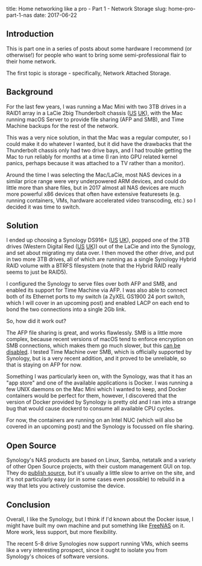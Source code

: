 title: Home networking like a pro - Part 1 - Network Storage
slug: home-pro-part-1-nas
date: 2017-06-22


## Introduction

This is part one in a series of posts about some hardware I recommend (or otherwise!) for people who want to bring some semi-professional flair to their home network.

The first topic is storage - specifically, Network Attached Storage.

## Background

For the last few years, I was running a Mac Mini with two 3TB drives in a RAID1 array in a LaCie 2big Thunderbolt chassis ([US](https://www.amazon.com/gp/product/B00KQD0HM2/ref=as_li_tl?ie=UTF8&camp=1789&creative=9325&creativeASIN=B00KQD0HM2&linkCode=as2&tag=cmsj-20&linkId=263d4ed10fb9c73f39e787d9266f3851) [UK](https://www.amazon.co.uk/gp/product/B00KYFU5YM/ref=as_li_tl?ie=UTF8&camp=1634&creative=6738&creativeASIN=B00KYFU5YM&linkCode=as2&tag=cmsj-21&linkId=9290f58318a0bfd748de49c6e53c8f2c)), with the Mac running macOS Server to provide file sharing (AFP and SMB), and Time Machine backups for the rest of the network.

This was a very nice solution, in that the Mac was a regular computer, so I could make it do whatever I wanted, but it did have the drawbacks that the Thunderbolt chassis only had two drive bays, and I had trouble getting the Mac to run reliably for months at a time (I ran into GPU related kernel panics, perhaps because it was attached to a TV rather than a monitor).

Around the time I was selecting the Mac/LaCie, most NAS devices in a similar price range were very underpowered ARM devices, and could do little more than share files, but in 2017 almost all NAS devices are much more powerful x86 devices that often have extensive featuresets (e.g. running containers, VMs, hardware accelerated video transcoding, etc.) so I decided it was time to switch.

## Solution

I ended up choosing a Synology DS916+ ([US](https://www.amazon.com/gp/product/B01EMZHLZU/ref=as_li_tl?ie=UTF8&camp=1789&creative=9325&creativeASIN=B01EMZHLZU&linkCode=as2&tag=cmsj-20&linkId=4bc9ac2f2590480e49aef6993329eb39) [UK](https://www.amazon.co.uk/gp/product/B01EMZHLZU/ref=as_li_tl?ie=UTF8&camp=1634&creative=6738&creativeASIN=B01EMZHLZU&linkCode=as2&tag=cmsj-21&linkId=a5a66e7532a51fb5478e07202daa05d2)), popped one of the 3TB drives (Western Digital Red ([US](https://www.amazon.com/gp/product/B008JJLW4M/ref=as_li_tl?ie=UTF8&camp=1789&creative=9325&creativeASIN=B008JJLW4M&linkCode=as2&tag=cmsj-20&linkId=d2d3d7db9bcd9bdf879a213d405a343b) [UK](https://www.amazon.co.uk/gp/product/B008JJLW4M/ref=as_li_tl?ie=UTF8&camp=1634&creative=6738&creativeASIN=B008JJLW4M&linkCode=as2&tag=cmsj-21&linkId=c644f89fe12d6b3d39794ca77b65cb9a))) out of the LaCie and into the Synology, and set about migrating my data over. I then moved the other drive, and put in two more 3TB drives, all of which are running as a single Synology Hybrid RAID volume with a BTRFS filesystem (note that the Hybrid RAID really seems to just be RAID5).

I configured the Synology to serve files over both AFP and SMB, and enabled its support for Time Machine via AFP. I was also able to connect both of its Ethernet ports to my switch (a ZyXEL GS1900 24 port switch, which I will cover in an upcoming post) and enabled LACP on each end to bond the two connections into a single 2Gb link.

So, how did it work out?

The AFP file sharing is great, and works flawlessly. SMB is a little more complex, because recent versions of macOS tend to enforce encryption on SMB connections, which makes them go much slower, but this [can be disabled](https://dpron.com/os-x-10-11-5-slow-smb/). I tested Time Machine over SMB, which is officially supported by Synology, but is a very recent addition, and it proved to be unreliable, so that is staying on AFP for now.

Something I was particularly keen on, with the Synology, was that it has an "app store" and one of the available applications is Docker. I was running a few UNIX daemons on the Mac Mini which I wanted to keep, and Docker containers would be perfect for them, however, I discovered that the version of Docker provided by Synology is pretty old and I ran into a strange bug that would cause dockerd to consume all available CPU cycles.

For now, the containers are running on an Intel NUC (which will also be covered in an upcoming post) and the Synology is focussed on file sharing.

## Open Source

Synology's NAS products are based on Linux, Samba, netatalk and a variety of other Open Source projects, with their custom management GUI on top. They do [publish source](https://sourceforge.net/projects/dsgpl/files/Synology%20NAS%20GPL%20Source/), but it's usually a little slow to arrive on the site, and it's not particularly easy (or in some cases even possible) to rebuild in a way that lets you actively customise the device.

## Conclusion

Overall, I like the Synology, but I think if I'd known about the Docker issue, I might have built my own machine and put something like [FreeNAS](http://www.freenas.org/) on it. More work, less support, but more flexibility.

The recent 5-8 drive Synologies now support running VMs, which seems like a very interesting prospect, since it ought to isolate you from Synology's choices of software versions.
